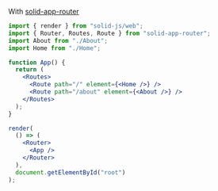 With [solid-app-router](https://github.com/solidjs/solid-app-router)

```jsx
import { render } from "solid-js/web";
import { Router, Routes, Route } from "solid-app-router";
import About from "./About";
import Home from "./Home";

function App() {
  return (
    <Routes>
      <Route path="/" element={<Home />} />
      <Route path="/about" element={<About />} />
    </Routes>
  );
}

render(
  () => (
    <Router>
      <App />
    </Router>
  ),
  document.getElementById("root")
);
```